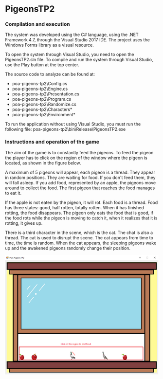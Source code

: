 # PigeonsTP2

### Compilation and execution

The system was developed using the C# language, using the .NET Framework 4.7, through the Visual Studio 2017 IDE. The project uses the Windows Forms library as a visual resource.

To open the system through Visual Studio, you need to open the PigeonsTP2.sln file.
To compile and run the system through Visual Studio, use the Play button at the top center.

The source code to analyze can be found at:
- poa-pigeons-tp2\Config.cs
- poa-pigeons-tp2\Engine.cs
- poa-pigeons-tp2\Presentation.cs
- poa-pigeons-tp2\Program.cs
- poa-pigeons-tp2\Randomize.cs
- poa-pigeons-tp2\Characters\*
- poa-pigeons-tp2\Environment\*

To run the application without using Visual Studio, you must run the following file:
poa-pigeons-tp2\bin\Release\PigeonsTP2.exe

### Instructions and operation of the game

The aim of the game is to constantly feed the pigeons. 
To feed the pigeon the player has to click on the region of the window where the pigeon is located, as shown in the figure below.

A maximum of 5 pigeons will appear, each pigeon is a thread. They appear in random positions. They are waiting for food. If you don't feed them, they will fall asleep.
If you add food, represented by an apple, the pigeons move around to collect the food. The first pigeon that reaches the food manages to eat it.

If the apple is not eaten by the pigeon, it will rot. Each food is a thread. Food has three states: good, half rotten, totally rotten. When it has finished rotting, the food disappears. 
The pigeon only eats the food that is good, if the food rots while the pigeon is moving to catch it, when it realizes that it is rotting, it gives up.

There is a third character in the scene, which is the cat. The chat is also a thread. The cat is used to disrupt the scene. 
The cat appears from time to time, the time is random. When the cat appears, the sleeping pigeons wake up and the awakened pigeons randomly change their position.

![](https://github.com/eduardoafontana/poa-pigeons-tp2/blob/main/Resources/window-instruction.png)
